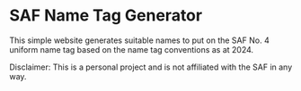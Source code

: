 # SAF Name Tag Generator

This simple website generates suitable names to put on the SAF No. 4 uniform name tag based on the name tag conventions as at 2024.

Disclaimer: This is a personal project and is not affiliated with the SAF in any way.

